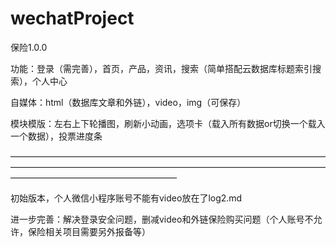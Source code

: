 # wechatProject


保险1.0.0


功能：登录（需完善），首页，产品，资讯，搜索（简单搭配云数据库标题索引搜索），个人中心

自媒体：html（数据库文章和外链），video，img（可保存）

模块模版：左右上下轮播图，刷新小动画，选项卡（载入所有数据or切换一个载入一个数据），投票进度条

———————————————————————————————————————————————————————————————————————————————————————————

初始版本，个人微信小程序账号不能有video放在了log2.md

进一步完善：解决登录安全问题，删减video和外链保险购买问题（个人账号不允许，保险相关项目需要另外报备等）
